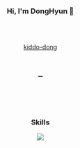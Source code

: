 <br/><br/>
 
<h3> <p align="center"> <a align="center" target="_blank"> Hi, I'm DongHyun 🙌 </a></h3></p><br/>
<br/>
<p align="center"><a align="center" target="_blank" href="https://kiddo-dong.vercel.app/"> kiddo-dong </a> <br/></p><br/>
<h4 align="center"> ➖ </h4>
<h3 align="center">
</p>

<br/>
<br/>
<h3 align="center">Skills</h3>
<!--Skiils icons-->
<p align="center">
<img src="https://skillicons.dev/icons?i=java,spring,mysql,aws,react,nextjs,git,linux,python,c&perline=5"/>
</p>
